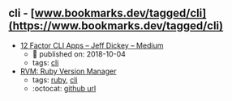 cli - [www.bookmarks.dev/tagged/cli](https://www.bookmarks.dev/tagged/cli) 
---
* [12 Factor CLI Apps – Jeff Dickey – Medium](https://medium.com/@jdxcode/12-factor-cli-apps-dd3c227a0e46)
    * :calendar: published on: 2018-10-04
    * tags: [cli](../tags/cli.md)
* [RVM: Ruby Version Manager](https://rvm.io/)
    * tags: [ruby](../tags/ruby.md), [cli](../tags/cli.md)
    * :octocat: [github url](https://github.com/rvm/rvm)
